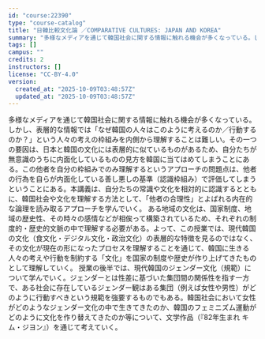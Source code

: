 ```yaml
---
id: "course:22390"
type: "course-catalog"
title: "日韓比較文化論 ／COMPARATIVE CULTURES: JAPAN AND KOREA"
summary: "多様なメディアを通じて韓国社会に関する情報に触れる機会が多くなっている。しかし、表層的な情報では「なぜ韓国の人々はこのように考えるのか／行動するのか？」という人々の考えの枠組みを内側から理解することは難しい。その一つの要因は、日本と韓国の文…"
tags: []
campus: ""
credits: 2
instructors: []
license: "CC-BY-4.0"
version:
  created_at: "2025-10-09T03:48:57Z"
  updated_at: "2025-10-09T03:48:57Z"
---
```

多様なメディアを通じて韓国社会に関する情報に触れる機会が多くなっている。しかし、表層的な情報では「なぜ韓国の人々はこのように考えるのか／行動するのか？」という人々の考えの枠組みを内側から理解することは難しい。その一つの要因は、日本と韓国の文化には表層的に似ているものがあるため、自分たちが無意識のうちに内面化しているものの見方を韓国に当てはめてしまうことにある。この他者を自分の枠組みでのみ理解するというアプローチの問題点は、他者の行為を自らが内面化している善し悪しの基準（認識枠組み）で評価してしまうということにある。本講義は、自分たちの常識や文化を相対的に認識するとともに、韓国社会や文化を理解する方法として、「他者の合理性」とよばれる内在的な論理を読み取るアプローチを学んでいく。 ある地域の文化は、国家制度、地域の歴史性、その時々の感情などが相俟って構築されているため、それぞれの制度的・歴史的文脈の中で理解する必要がある。よって、この授業では、現代韓国の文化（食文化・デジタル文化・政治文化）の表層的な特徴を見るのではなく、その文化が現在の形になったプロセスを理解することを通じて、韓国に生きる人々の考えや行動を制約する「文化」を国家の制度や歴史が作り上げてきたものとして理解していく。 授業の後半では、現代韓国のジェンダー文化（規範）について学んでいく。ジェンダーとは性差に基づいた集団間の関係性を指す一方で、ある社会に存在しているジェンダー観はある集団（例えば女性や男性）がどのように行動すべきという規範を強要するものでもある。韓国社会において女性がどのようなジェンダー文化の中で生きてきたのか、韓国のフェミニズム運動がどのように文化を作り替えてきたのか等について、文学作品（『82年生まれ キム・ジヨン』）を通じて考えていく。
